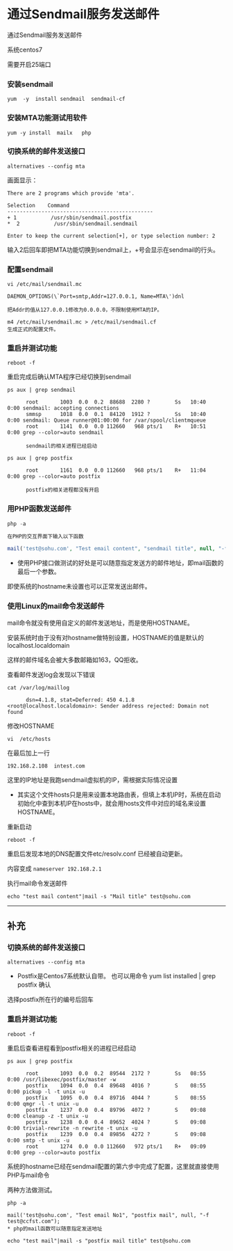 # 通过Sendmail服务发送邮件


通过Sendmail服务发送邮件

系统centos7

需要开启25端口

<!--more-->

### 安装sendmail

```shell
yum  -y  install sendmail  sendmail-cf
```

### 安装MTA功能测试用软件

```shell
yum -y install  mailx   php
```

### 切换系统的邮件发送接口

```shell
alternatives --config mta
```

画面显示：

```shell
There are 2 programs which provide 'mta'.

Selection    Command
-----------------------------------------------
+ 1           /usr/sbin/sendmail.postfix
*  2           /usr/sbin/sendmail.sendmail

Enter to keep the current selection[+], or type selection number: 2
```

输入2后回车即把MTA功能切换到sendmail上，+号会显示在sendmail的行头。

### 配置sendmail

```shell
vi /etc/mail/sendmail.mc

DAEMON_OPTIONS(\`Port=smtp,Addr=127.0.0.1, Name=MTA\')dnl

把Addr的值从127.0.0.1修改为0.0.0.0，不限制使用MTA的IP。

m4 /etc/mail/sendmail.mc > /etc/mail/sendmail.cf
生成正式的配置文件。
```

### 重启并测试功能

`reboot -f`

重启完成后确认MTA程序已经切换到sendmail

```shell
ps aux | grep sendmail

      root       1003  0.0  0.2  88688  2280 ?        Ss   10:40   0:00 sendmail: accepting connections
      smmsp      1018  0.0  0.1  84120  1912 ?        Ss   10:40   0:00 sendmail: Queue runner@01:00:00 for /var/spool/clientmqueue
      root       1141  0.0  0.0 112660   968 pts/1    R+   10:51   0:00 grep --color=auto sendmail

      sendmail的相关进程已经启动

ps aux | grep postfix

      root       1161  0.0  0.0 112660   968 pts/1    R+   11:04   0:00 grep --color=auto postfix

      postfix的相关进程都没有开启
```

### 用PHP函数发送邮件

```php
php -a

在PHP的交互界面下输入以下函数

mail('test@sohu.com', "Test email content", "sendmail title", null, "-f testname@sendmail.com");
```

* 使用PHP接口做测试的好处是可以随意指定发送方的邮件地址，即mail函数的最后一个参数。

即使系统的hostname未设置也可以正常发送出邮件。

### 使用Linux的mail命令发送邮件

mail命令就没有使用自定义的邮件发送地址，而是使用HOSTNAME。

安装系统时由于没有对hostname做特别设置，HOSTNAME的值是默认的 localhost.localdomain

这样的邮件域名会被大多数邮箱如163，QQ拒收。

查看邮件发送log会发现以下错误

```shell
cat /var/log/maillog

      dsn=4.1.8, stat=Deferred: 450 4.1.8 <root@localhost.localdomain>: Sender address rejected: Domain not found
```

修改HOSTNAME

`vi  /etc/hosts`

在最后加上一行

`192.168.2.108  intest.com`

这里的IP地址是我跑sendmail虚拟机的IP，需根据实际情况设置

* 其实这个文件hosts只是用来设置本地路由表，但填上本机IP时，系统在启动初始化中查到本机IP在hosts中，就会用hosts文件中对应的域名来设置HOSTNAME。

重新启动

`reboot -f`

重启后发现本地的DNS配置文件etc/resolv.conf 已经被自动更新。

内容变成  `nameserver 192.168.2.1`

执行mail命令发送邮件

`echo "test mail content"|mail -s "Mail title" test@sohu.com`

----------

## 补充

### 切换系统的邮件发送接口

`alternatives --config mta`

* Postfix是Centos7系统默认自带。 也可以用命令 yum list installed | grep postfix 确认

选择postfix所在行的编号后回车

### 重启并测试功能

`reboot -f`

重启后查看进程看到postfix相关的进程已经启动

```shell
ps aux | grep postfix

      root       1093  0.0  0.2  89544  2172 ?        Ss   08:55   0:00 /usr/libexec/postfix/master -w
      postfix    1094  0.0  0.4  89648  4016 ?        S    08:55   0:00 pickup -l -t unix -u
      postfix    1095  0.0  0.4  89716  4044 ?        S    08:55   0:00 qmgr -l -t unix -u
      postfix    1237  0.0  0.4  89796  4072 ?        S    09:08   0:00 cleanup -z -t unix -u
      postfix    1238  0.0  0.4  89652  4024 ?        S    09:08   0:00 trivial-rewrite -n rewrite -t unix -u
      postfix    1239  0.0  0.4  89856  4272 ?        S    09:08   0:00 smtp -t unix -u
      root       1274  0.0  0.0 112660   972 pts/1    R+   09:09   0:00 grep --color=auto postfix
```


系统的hostname已经在sendmail配置的第六步中完成了配置，这里就直接使用PHP与mail命令

两种方法做测试。

```shell
php -a

mail('test@sohu.com', "Test email No1", "postfix mail", null, "-f test@ccfst.com");
* php的mail函数可以随意指定发送地址

echo "test mail"|mail -s "postfix mail title" test@sohu.com
```


